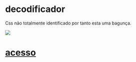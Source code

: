 # decodificador
Css não totalmente identificado por tanto esta uma bagunça.

<a href="http://127.0.0.1:5500/index.html" target="blank">
<img src="DEMO.JPG">
<h1>acesso</h1>
</a>
